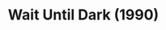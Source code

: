 ---
layout: productions
title: Wait Until Dark (1990)
image:
category:
details:
  Theatre: Players by the Sea
cast:
  Carlino: Michael Lipp
crew:
external_links:
---